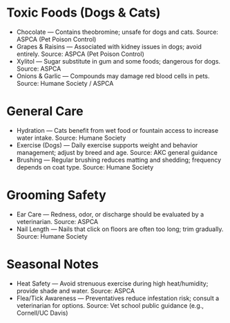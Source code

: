 # Toxic Foods (Dogs & Cats)

- Chocolate — Contains theobromine; unsafe for dogs and cats. Source: ASPCA (Pet Poison Control)
- Grapes & Raisins — Associated with kidney issues in dogs; avoid entirely. Source: ASPCA (Pet Poison Control)
- Xylitol — Sugar substitute in gum and some foods; dangerous for dogs. Source: ASPCA
- Onions & Garlic — Compounds may damage red blood cells in pets. Source: Humane Society / ASPCA

# General Care

- Hydration — Cats benefit from wet food or fountain access to increase water intake. Source: Humane Society
- Exercise (Dogs) — Daily exercise supports weight and behavior management; adjust by breed and age. Source: AKC general guidance
- Brushing — Regular brushing reduces matting and shedding; frequency depends on coat type. Source: Humane Society

# Grooming Safety

- Ear Care — Redness, odor, or discharge should be evaluated by a veterinarian. Source: ASPCA
- Nail Length — Nails that click on floors are often too long; trim gradually. Source: Humane Society

# Seasonal Notes

- Heat Safety — Avoid strenuous exercise during high heat/humidity; provide shade and water. Source: ASPCA
- Flea/Tick Awareness — Preventatives reduce infestation risk; consult a veterinarian for options. Source: Vet school public guidance (e.g., Cornell/UC Davis)
